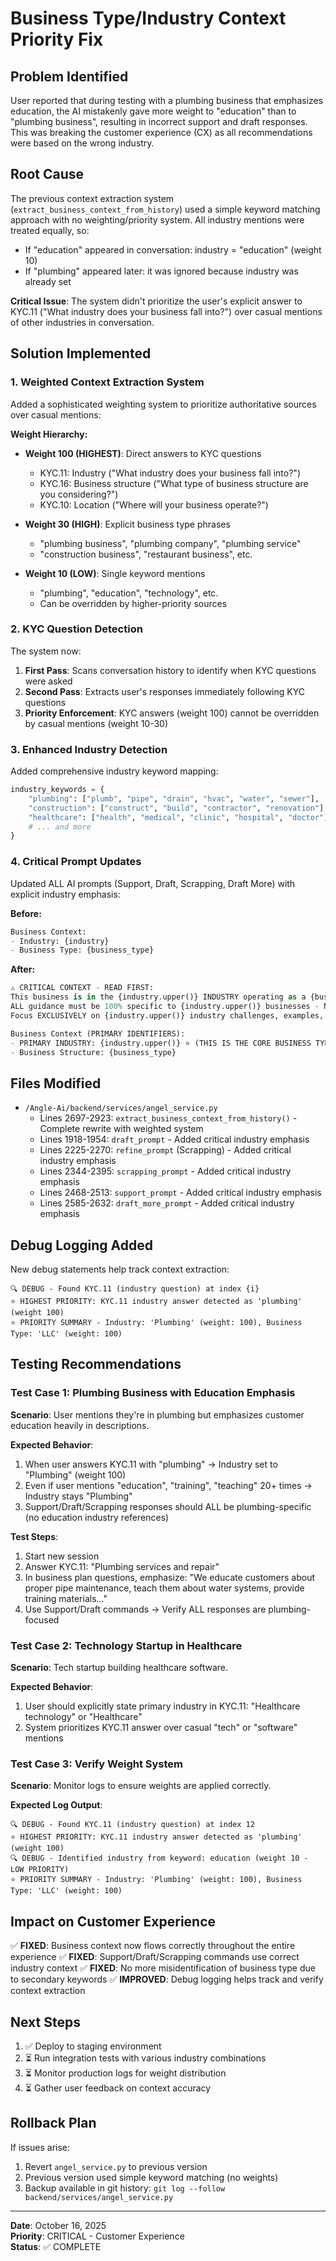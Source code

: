# Business Type/Industry Context Priority Fix

## Problem Identified
User reported that during testing with a plumbing business that emphasizes education, the AI mistakenly gave more weight to "education" than to "plumbing business", resulting in incorrect support and draft responses. This was breaking the customer experience (CX) as all recommendations were based on the wrong industry.

## Root Cause
The previous context extraction system (`extract_business_context_from_history`) used a simple keyword matching approach with no weighting/priority system. All industry mentions were treated equally, so:
- If "education" appeared in conversation: industry = "education" (weight 10)
- If "plumbing" appeared later: it was ignored because industry was already set

**Critical Issue**: The system didn't prioritize the user's explicit answer to KYC.11 ("What industry does your business fall into?") over casual mentions of other industries in conversation.

## Solution Implemented

### 1. Weighted Context Extraction System
Added a sophisticated weighting system to prioritize authoritative sources over casual mentions:

**Weight Hierarchy:**
- **Weight 100 (HIGHEST)**: Direct answers to KYC questions
  - KYC.11: Industry ("What industry does your business fall into?")
  - KYC.16: Business structure ("What type of business structure are you considering?")
  - KYC.10: Location ("Where will your business operate?")

- **Weight 30 (HIGH)**: Explicit business type phrases
  - "plumbing business", "plumbing company", "plumbing service"
  - "construction business", "restaurant business", etc.

- **Weight 10 (LOW)**: Single keyword mentions
  - "plumbing", "education", "technology", etc.
  - Can be overridden by higher-priority sources

### 2. KYC Question Detection
The system now:
1. **First Pass**: Scans conversation history to identify when KYC questions were asked
2. **Second Pass**: Extracts user's responses immediately following KYC questions
3. **Priority Enforcement**: KYC answers (weight 100) cannot be overridden by casual mentions (weight 10-30)

### 3. Enhanced Industry Detection
Added comprehensive industry keyword mapping:
```python
industry_keywords = {
    "plumbing": ["plumb", "pipe", "drain", "hvac", "water", "sewer"],
    "construction": ["construct", "build", "contractor", "renovation"],
    "healthcare": ["health", "medical", "clinic", "hospital", "doctor"],
    # ... and more
}
```

### 4. Critical Prompt Updates
Updated ALL AI prompts (Support, Draft, Scrapping, Draft More) with explicit industry emphasis:

**Before:**
```python
Business Context:
- Industry: {industry}
- Business Type: {business_type}
```

**After:**
```python
⚠️ CRITICAL CONTEXT - READ FIRST:
This business is in the {industry.upper()} INDUSTRY operating as a {business_type.upper()}.
ALL guidance must be 100% specific to {industry.upper()} businesses - NOT education, NOT technology, NOT consulting.
Focus EXCLUSIVELY on {industry.upper()} industry challenges, examples, trends, and best practices.

Business Context (PRIMARY IDENTIFIERS):
- PRIMARY INDUSTRY: {industry.upper()} ⭐ (THIS IS THE CORE BUSINESS TYPE)
- Business Structure: {business_type}
```

## Files Modified
- `/Angle-Ai/backend/services/angel_service.py`
  - Lines 2697-2923: `extract_business_context_from_history()` - Complete rewrite with weighted system
  - Lines 1918-1954: `draft_prompt` - Added critical industry emphasis
  - Lines 2225-2270: `refine_prompt` (Scrapping) - Added critical industry emphasis
  - Lines 2344-2395: `scrapping_prompt` - Added critical industry emphasis
  - Lines 2468-2513: `support_prompt` - Added critical industry emphasis
  - Lines 2585-2632: `draft_more_prompt` - Added critical industry emphasis

## Debug Logging Added
New debug statements help track context extraction:
```
🔍 DEBUG - Found KYC.11 (industry question) at index {i}
⭐ HIGHEST PRIORITY: KYC.11 industry answer detected as 'plumbing' (weight 100)
⭐ PRIORITY SUMMARY - Industry: 'Plumbing' (weight: 100), Business Type: 'LLC' (weight: 100)
```

## Testing Recommendations

### Test Case 1: Plumbing Business with Education Emphasis
**Scenario**: User mentions they're in plumbing but emphasizes customer education heavily in descriptions.

**Expected Behavior**:
1. When user answers KYC.11 with "plumbing" → Industry set to "Plumbing" (weight 100)
2. Even if user mentions "education", "training", "teaching" 20+ times → Industry stays "Plumbing"
3. Support/Draft/Scrapping responses should ALL be plumbing-specific (no education industry references)

**Test Steps**:
1. Start new session
2. Answer KYC.11: "Plumbing services and repair"
3. In business plan questions, emphasize: "We educate customers about proper pipe maintenance, teach them about water systems, provide training materials..."
4. Use Support/Draft commands → Verify ALL responses are plumbing-focused

### Test Case 2: Technology Startup in Healthcare
**Scenario**: Tech startup building healthcare software.

**Expected Behavior**:
1. User should explicitly state primary industry in KYC.11: "Healthcare technology" or "Healthcare"
2. System prioritizes KYC.11 answer over casual "tech" or "software" mentions

### Test Case 3: Verify Weight System
**Scenario**: Monitor logs to ensure weights are applied correctly.

**Expected Log Output**:
```
🔍 DEBUG - Found KYC.11 (industry question) at index 12
⭐ HIGHEST PRIORITY: KYC.11 industry answer detected as 'plumbing' (weight 100)
🔍 DEBUG - Identified industry from keyword: education (weight 10 - LOW PRIORITY)
⭐ PRIORITY SUMMARY - Industry: 'Plumbing' (weight: 100), Business Type: 'LLC' (weight: 100)
```

## Impact on Customer Experience
✅ **FIXED**: Business context now flows correctly throughout the entire experience
✅ **FIXED**: Support/Draft/Scrapping commands use correct industry context
✅ **FIXED**: No more misidentification of business type due to secondary keywords
✅ **IMPROVED**: Debug logging helps track and verify context extraction

## Next Steps
1. ✅ Deploy to staging environment
2. ⏳ Run integration tests with various industry combinations
3. ⏳ Monitor production logs for weight distribution
4. ⏳ Gather user feedback on context accuracy

## Rollback Plan
If issues arise:
1. Revert `angel_service.py` to previous version
2. Previous version used simple keyword matching (no weights)
3. Backup available in git history: `git log --follow backend/services/angel_service.py`

---

**Date**: October 16, 2025  
**Priority**: CRITICAL - Customer Experience  
**Status**: ✅ COMPLETE

